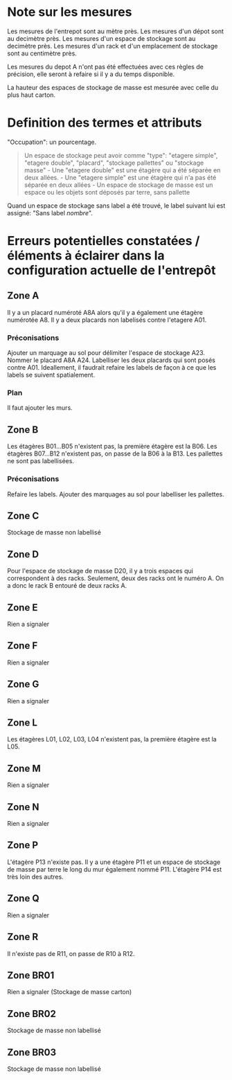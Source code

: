 # Note sur les mesures

Les mesures de l'entrepot sont au mètre près.
Les mesures d'un dépot sont au decimètre près.
Les mesures d'un espace de stockage sont au decimètre près.
Les mesures d'un rack et d'un emplacement de stockage sont au centimètre près.

Les mesures du depot A n'ont pas été effectuées avec ces règles de précision, elle seront à refaire si il y a du temps disponible.

La hauteur des espaces de stockage de masse est mesurée avec celle du plus haut carton.

# Definition des termes et attributs

"Occupation": un pourcentage.

> Un espace de stockage peut avoir comme "type": "etagere simple", "etagere double", "placard", "stockage pallettes" ou "stockage masse"
    - Une "etagere double" est une étagère qui a été séparée en deux allées.
    - Une "etagere simple" est une étagère qui n'a pas été séparée en deux allées
    - Un espace de stockage de masse est un espace ou les objets sont déposés par terre, sans pallette

Quand un espace de stockage sans label a été trouvé, le label suivant lui est assigné: "Sans label *nombre*".

# Erreurs potentielles constatées / éléments à éclairer dans la configuration actuelle de l'entrepôt

## Zone A

Il y a un placard numéroté A8A alors qu'il y a également une étagère numérotée A8.
Il y a deux placards non labelisés contre l'etagere A01.

### Préconisations

Ajouter un marquage au sol pour délimiter l'espace de stockage A23.
Nommer le placard A8A A24.
Labelliser les deux placards qui sont posés contre A01.
Ideallement, il faudrait refaire les labels de façon à ce que les labels se suivent spatialement.

### Plan

Il faut ajouter les murs.

## Zone B

Les étagères B01...B05 n'existent pas, la première étagère est la B06.
Les étagères B07...B12 n'existent pas, on passe de la B06 à la B13.
Les pallettes ne sont pas labellisées.

### Préconisations

Refaire les labels.
Ajouter des marquages au sol pour labelliser les pallettes.

## Zone C

Stockage de masse non labellisé

## Zone D

Pour l'espace de stockage de masse D20, il y a trois espaces qui correspondent à des racks. Seulement, deux des racks ont le numéro A. On a donc le rack B entouré de deux racks A.

## Zone E

Rien a signaler

## Zone F

Rien a signaler

## Zone G

Rien a signaler

## Zone L

Les étagères L01, L02, L03, L04 n'existent pas, la première étagère est la L05.

## Zone M

Rien a signaler

## Zone N

Rien a signaler

## Zone P

L'étagère P13 n'existe pas.
Il y a une étagère P11 et un espace de stockage de masse par terre le long du mur également nommé P11.
L'étagère P14 est très loin des autres.

## Zone Q

Rien a signaler

## Zone R

Il n'existe pas de R11, on passe de R10 à R12.

## Zone BR01

Rien a signaler (Stockage de masse carton)

## Zone BR02

Stockage de masse non labellisé

## Zone BR03

Stockage de masse non labellisé
